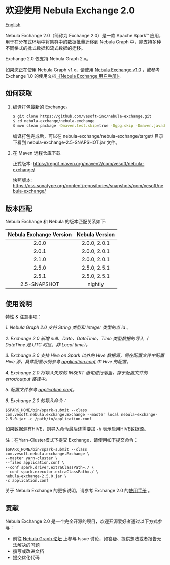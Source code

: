 # 欢迎使用 Nebula Exchange 2.0         
[English](https://github.com/vesoft-inc/nebula-exchange/blob/master/nebula-exchange/README.md)

Nebula Exchange 2.0（简称为 Exchange 2.0）是一款 Apache Spark&trade; 应用，用于在分布式环境中将集群中的数据批量迁移到 Nebula Graph 中，能支持多种不同格式的批式数据和流式数据的迁移。

Exchange 2.0 仅支持 Nebula Graph 2.x。

如果您正在使用 Nebula Graph v1.x，请使用 [Nebula Exchange v1.0](https://github.com/vesoft-inc/nebula-java/tree/v1.0/tools/exchange) ，或参考 Exchange 1.0 的使用文档[《Nebula Exchange 用户手册》](https://docs.nebula-graph.com.cn/nebula-exchange/about-exchange/ex-ug-what-is-exchange/ "点击前往 Nebula Graph 网站")。

## 如何获取

1. 编译打包最新的 Exchange。

    ```bash
    $ git clone https://github.com/vesoft-inc/nebula-exchange.git
    $ cd nebula-exchange/nebula-exchange
    $ mvn clean package -Dmaven.test.skip=true -Dgpg.skip -Dmaven.javadoc.skip=true
    ```

    编译打包完成后，可以在 nebula-exchange/nebula-exchange/target/ 目录下看到 nebula-exchange-2.5-SNAPSHOT.jar 文件。
2. 在 Maven 远程仓库下载

    正式版本:
    https://repo1.maven.org/maven2/com/vesoft/nebula-exchange/

    快照版本:
    https://oss.sonatype.org/content/repositories/snapshots/com/vesoft/nebula-exchange/
    
## 版本匹配

Nebula Exchange 和 Nebula 的版本匹配关系如下:

| Nebula Exchange Version | Nebula Version |
|:-----------------------:|:--------------:|
|       2.0.0             |  2.0.0, 2.0.1  |
|       2.0.1             |  2.0.0, 2.0.1  |
|       2.1.0             |  2.0.0, 2.0.1  |
|       2.5.0             |  2.5.0, 2.5.1  |
|       2.5.1             |  2.5.0, 2.5.1  |
|     2.5-SNAPSHOT        |     nightly    |

## 使用说明

特性 & 注意事项：

*1. Nebula Graph 2.0 支持 String 类型和 Integer 类型的点 id 。*

*2. Exchange 2.0 新增 null、Date、DateTime、Time 类型数据的导入（ DateTime 是 UTC 时区，非 Local time）。*

*3. Exchange 2.0 支持 Hive on Spark 以外的 Hive 数据源，需在配置文件中配置 Hive 源，具体配置示例参考 [application.conf](https://github.com/vesoft-inc/nebula-exchange/tree/master/nebula-exchange/src/main/resources/application.conf) 中 Hive 的配置。*

*4. Exchange 2.0 将导入失败的 INSERT 语句进行落盘，存于配置文件的 error/output 路径中。*

*5. 配置文件参考 [application.conf](https://github.com/vesoft-inc/nebula-exchange/tree/master/nebula-exchange/src/main/resources/application.conf )。*

*6. Exchange 2.0 的导入命令：*
```
$SPARK_HOME/bin/spark-submit --class com.vesoft.nebula.exchange.Exchange --master local nebula-exchange-2.5.0.jar -c /path/to/application.conf
```
如果数据源有HIVE，则导入命令最后还需要加 `-h` 表示启用HIVE数据源。

注：在Yarn-Cluster模式下提交 Exchange，请使用如下提交命令：
```
$SPARK_HOME/bin/spark-submit --class com.vesoft.nebula.exchange.Exchange \
--master yarn-cluster \
--files application.conf \
--conf spark.driver.extraClassPath=./ \
--conf spark.executor.extraClassPath=./ \
nebula-exchange-2.5.0.jar \
-c application.conf
```

关于 Nebula Exchange 的更多说明，请参考 Exchange 2.0 的[使用手册](https://docs.nebula-graph.com.cn/2.0.1/nebula-exchange/about-exchange/ex-ug-what-is-exchange/) 。

## 贡献

Nebula Exchange 2.0 是一个完全开源的项目，欢迎开源爱好者通过以下方式参与：

- 前往 [Nebula Graph 论坛](https://discuss.nebula-graph.com.cn/ "点击前往“Nebula Graph 论坛") 上参与 Issue 讨论，如答疑、提供想法或者报告无法解决的问题
- 撰写或改进文档
- 提交优化代码
